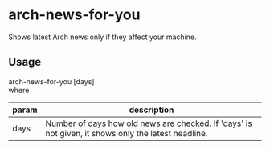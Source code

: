 # arch-news-for-you

Shows latest Arch news only if they affect your machine.

## Usage

arch-news-for-you [days]<br>
where<br>

param | description 
------ | -----------
days | Number of days how old news are checked. If 'days' is not given, it shows only the latest headline.
